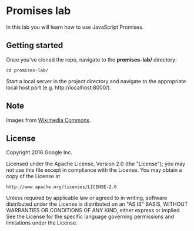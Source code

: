 # Promises lab

In this lab you will learn how to use JavaScript Promises.

## Getting started
Once you've cloned the repo, navigate to the **promises-lab/** directory:

`cd promises-lab/`

Start a local server in the project directory and navigate to the appropriate local host port (e.g. http://localhost:8000/).

## Note

Images from [Wikimedia Commons](https://commons.wikimedia.org/wiki/Main_Page).

## License

Copyright 2016 Google Inc.

Licensed under the Apache License, Version 2.0 (the "License");
you may not use this file except in compliance with the License.
You may obtain a copy of the License at

    http://www.apache.org/licenses/LICENSE-2.0

Unless required by applicable law or agreed to in writing, software
distributed under the License is distributed on an "AS IS" BASIS,
WITHOUT WARRANTIES OR CONDITIONS OF ANY KIND, either express or implied.
See the License for the specific language governing permissions and
limitations under the License.
